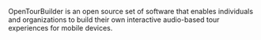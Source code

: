 OpenTourBuilder is an open source set of software that enables individuals and organizations to build their own interactive audio-based tour experiences for mobile devices.
